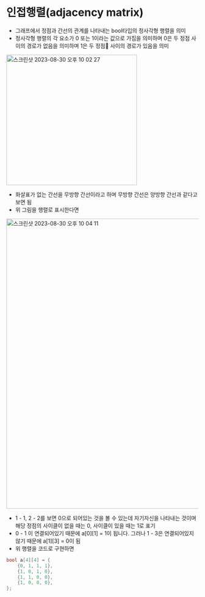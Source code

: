 # 인접행렬(adjacency matrix)
- 그래프에서 정점과 간선의 관계를 나타내는 bool타입의 정사각형 행렬을 의미
- 정사각형 행렬의 각 요소가 0 또는 1이라는 값으로 가짐을 의미하며 0은 두 정점 사이의 경로가 없음을 의미하며 1은 두 정점 사이의 경로가 있음을 의미
<img width="342" alt="스크린샷 2023-08-30 오후 10 02 27" src="https://github.com/ajhwan/Algorithm_study/assets/129160008/d893bcaa-1a07-4e0d-9252-355c7ebee617">

- 화살표가 없는 간선을 무방향 간선이라고 하며 무방향 간선은 양방향 간선과 같다고 보면 됨
- 위 그림을 행렬로 표시한다면
<img width="761" alt="스크린샷 2023-08-30 오후 10 04 11" src="https://github.com/ajhwan/Algorithm_study/assets/129160008/f19f6f38-04ee-417c-9a24-01eff1e02f9e">

- 1 - 1, 2 - 2를 보면 0으로 되어있는 것을 볼 수 있는데 자기자신을 나타내는 것이며 해당 정점의 사이클이 없을 때는 0, 사이클이 있을 때는 1로 표기
- 0 - 1 이 연결되어있기 때문에 a[0][1] = 1이 됩니다. 그러나 1 - 3은 연결되어있지 않기 때문에 a[1][3] = 0이 됨
- 위 행렬을 코드로 구현하면
```cpp
bool a[4][4] = {
    {0, 1, 1, 1},
    {1, 0, 1, 0},
    {1, 1, 0, 0},
    {1, 0, 0, 0},
};
```
